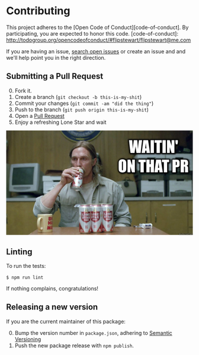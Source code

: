# Contributing

This project adheres to the [Open Code of Conduct][code-of-conduct]. By participating, you are expected to honor this code.
[code-of-conduct]: http://todogroup.org/opencodeofconduct/#flipstewart/flipstewart@me.com

If you are having an issue, [search open issues](https://github.com/flipstewart/gifhorse/issues) or create an issue and and we'll help point you in the right direction.

## Submitting a Pull Request

0. Fork it.
0. Create a branch (`git checkout -b this-is-my-shit`)
0. Commit your changes (`git commit -am "did the thing"`)
0. Push to the branch (`git push origin this-is-my-shit`)
0. Open a [Pull Request](http://github.com/flipstewart/gifhorse/pulls)
0. Enjoy a refreshing Lone Star and wait

![waitin' on that pr](CONTRIBUTING.jpg)

## Linting

To run the tests:

```
$ npm run lint
```

If nothing complains, congratulations!

## Releasing a new version

If you are the current maintainer of this package:

0. Bump the version number in `package.json`, adhering to [Semantic Versioning](http://semver.org/)
0. Push the new package release with `npm publish`.
